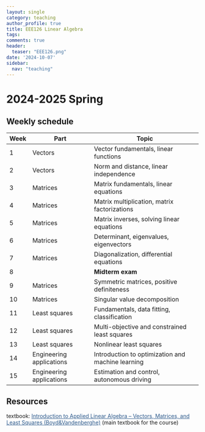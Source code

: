 ```yaml
---
layout: single
category: teaching
author_profile: true
title: EEE126 Linear Algebra
tags:
comments: true
header:
  teaser: "EEE126.png"
date: '2024-10-07'
sidebar:
  nav: "teaching"
---
```


# 2024-2025 Spring

## Weekly schedule

| Week | Part | Topic |
| ------------- | ------------- | ------------- |
| 1 | Vectors | Vector fundamentals, linear functions |
| 2 | Vectors | Norm and distance, linear independence |
| 3 | Matrices | Matrix fundamentals, linear equations |
| 4 | Matrices | Matrix multiplication, matrix factorizations |
| 5 | Matrices | Matrix inverses, solving linear equations |
| 6 | Matrices | Determinant, eigenvalues, eigenvectors |
| 7 | Matrices | Diagonalization, differential equations |
| 8 |  | **Midterm exam** |
| 9 | Matrices | Symmetric matrices, positive definiteness |
| 10 | Matrices | Singular value decomposition |
| 11 | Least squares | Fundamentals, data fitting, classification |
| 12 | Least squares | Multi-objective and constrained least squares |
| 13 | Least squares | Nonlinear least squares |
| 14 | Engineering applications | Introduction to optimization and machine learning |
| 15 | Engineering applications | Estimation and control, autonomous driving |

## Resources

textbook: <a href="https://web.stanford.edu/~boyd/vmls/vmls.pdf" style="color: #2d5a8c">Introduction to Applied Linear Algebra – Vectors, Matrices, and Least Squares (Boyd&Vandenberghe)</a> (main textbook for the course)
